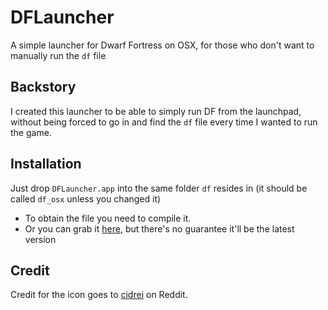 # DFLauncher
A simple launcher for Dwarf Fortress on OSX, for those who don't want to manually run the `df` file

## Backstory
I created this launcher to be able to simply run DF from the launchpad, without being forced to go in and find the `df` file every time I wanted to run the game.

## Installation
Just drop `DFLauncher.app` into the same folder `df` resides in (it should be called `df_osx` unless you changed it)
* To obtain the file you need to compile it.
* Or you can grab it [here](https://drive.google.com/folderview?id=0BzCGYG05d-yGVFRWd2U2bFJuTmc&usp=sharing), but there's no guarantee it'll be the latest version

## Credit
Credit for the icon goes to [cidrei](http://www.reddit.com/user/cidrei) on Reddit.
